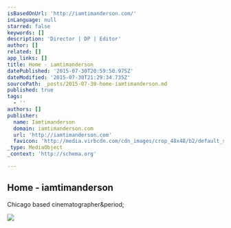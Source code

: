```yaml
---
isBasedOnUrl: 'http://iamtimanderson.com/'
inLanguage: null
starred: false
keywords: []
description: 'Director | DP | Editor'
author: []
related: []
app_links: []
title: Home - iamtimanderson
datePublished: '2015-07-30T20:59:50.975Z'
dateModified: '2015-07-30T21:29:34.735Z'
sourcePath: _posts/2015-07-30-home-iamtimanderson.md
published: true
tags:
  - ''
authors: []
publisher:
  name: Iamtimanderson
  domain: iamtimanderson.com
  url: 'http://iamtimanderson.com'
  favicon: 'http://media.virbcdn.com/cdn_images/crop_48x48/b2/default_site_icon.png'
_type: MediaObject
_context: 'http://schema.org'

---
```

<article style=""><h1>Home - iamtimanderson</h1><p>Chicago based cinematographer&amp;period;</p></article>

![](https://the-grid-user-content.s3-us-west-2.amazonaws.com/07151bb9-0988-4343-97a4-65aeca7e2421.jpg)